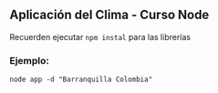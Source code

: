 ## Aplicación del Clima - Curso Node

Recuerden ejecutar ```npm instal``` para las librerías

### Ejemplo:
```
node app -d "Barranquilla Colombia" 
```